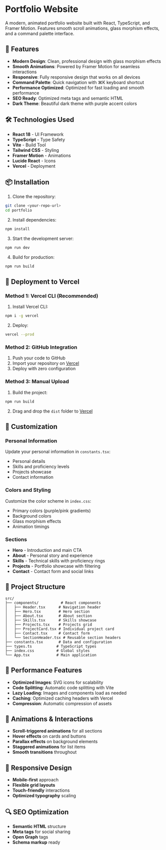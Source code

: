 # Portfolio Website

A modern, animated portfolio website built with React, TypeScript, and Framer Motion. Features smooth scroll animations, glass morphism effects, and a command palette interface.

## 🚀 Features

- **Modern Design**: Clean, professional design with glass morphism effects
- **Smooth Animations**: Powered by Framer Motion for seamless interactions
- **Responsive**: Fully responsive design that works on all devices
- **Command Palette**: Quick navigation with ⌘K keyboard shortcut
- **Performance Optimized**: Optimized for fast loading and smooth performance
- **SEO Ready**: Optimized meta tags and semantic HTML
- **Dark Theme**: Beautiful dark theme with purple accent colors

## 🛠️ Technologies Used

- **React 18** - UI Framework
- **TypeScript** - Type Safety
- **Vite** - Build Tool
- **Tailwind CSS** - Styling
- **Framer Motion** - Animations
- **Lucide React** - Icons
- **Vercel** - Deployment

## 📦 Installation

1. Clone the repository:
```bash
git clone <your-repo-url>
cd portfolio
```

2. Install dependencies:
```bash
npm install
```

3. Start the development server:
```bash
npm run dev
```

4. Build for production:
```bash
npm run build
```

## 🚀 Deployment to Vercel

### Method 1: Vercel CLI (Recommended)

1. Install Vercel CLI:
```bash
npm i -g vercel
```

2. Deploy:
```bash
vercel --prod
```

### Method 2: GitHub Integration

1. Push your code to GitHub
2. Import your repository on [Vercel](https://vercel.com)
3. Deploy with zero configuration

### Method 3: Manual Upload

1. Build the project:
```bash
npm run build
```

2. Drag and drop the `dist` folder to [Vercel](https://vercel.com)

## 🎨 Customization

### Personal Information

Update your personal information in `constants.tsx`:

- Personal details
- Skills and proficiency levels
- Projects showcase
- Contact information

### Colors and Styling

Customize the color scheme in `index.css`:
- Primary colors (purple/pink gradients)
- Background colors
- Glass morphism effects
- Animation timings

### Sections

- **Hero** - Introduction and main CTA
- **About** - Personal story and experience
- **Skills** - Technical skills with proficiency rings
- **Projects** - Portfolio showcase with filtering
- **Contact** - Contact form and social links

## 📁 Project Structure

```
src/
├── components/          # React components
│   ├── Header.tsx      # Navigation header
│   ├── Hero.tsx        # Hero section
│   ├── About.tsx       # About section
│   ├── Skills.tsx      # Skills showcase
│   ├── Projects.tsx    # Projects grid
│   ├── ProjectCard.tsx # Individual project card
│   ├── Contact.tsx     # Contact form
│   └── SectionHeader.tsx # Reusable section headers
├── constants.tsx       # Data and configuration
├── types.ts           # TypeScript types
├── index.css          # Global styles
└── App.tsx            # Main application
```

## 🎯 Performance Features

- **Optimized Images**: SVG icons for scalability
- **Code Splitting**: Automatic code splitting with Vite
- **Lazy Loading**: Images and components load as needed
- **Caching**: Optimized caching headers with Vercel
- **Compression**: Automatic compression of assets

## 🔄 Animations & Interactions

- **Scroll-triggered animations** for all sections
- **Hover effects** on cards and buttons
- **Parallax effects** on background elements
- **Staggered animations** for list items
- **Smooth transitions** throughout

## 📱 Responsive Design

- **Mobile-first** approach
- **Flexible grid layouts**
- **Touch-friendly** interactions
- **Optimized typography** scaling

## 🔍 SEO Optimization

- **Semantic HTML** structure
- **Meta tags** for social sharing
- **Open Graph** tags
- **Schema markup** ready
